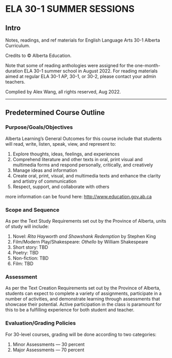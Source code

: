 # ELA 30-1 SUMMER SESSIONS

## Intro

Notes, readings, and ref materials for English Language Arts 30-1 Alberta Curriculum.

Credits to © Alberta Education.

Note that some of reading anthologies were assigned for the one-month-duration ELA 30-1 summer school in August 2022. For reading materials aimed at regular ELA 30-1 AP, 30-1, or 30-2, please contact your admin teachers.

Complied by Alex Wang, all rights reserved, Aug 2022.

---

## Predetermined Course Outline

### Purpose/Goals/Objectives

Alberta Learning’s General Outcomes for this course include that students will read, write, listen, speak, view, and represent to:
1. Explore thoughts, ideas, feelings, and experiences
2. Comprehend literature and other texts in oral, print visual and multimedia forms and respond personally, critically, and creatively
3. Manage ideas and information
4. Create oral, print, visual, and multimedia texts and enhance the clarity and artistry of communication
5. Respect, support, and collaborate with others

more information can be found here: http://www.education.gov.ab.ca

### Scope and Sequence
As per the Text Study Requirements set out by the Province of Alberta, units of study will include:
1. Novel: *Rita Hayworth and Shawshank Redemption* by Stephen King
2. Film/Modern Play/Shakespeare: *Othello* by William Shakespeare
3. Short story: TBD
4. Poetry: TBD
5. Non-fiction: TBD
6. Film: TBD

### Assessment
As per the Text Creation Requirements set out by the Province of Alberta, students can expect to complete a variety of assignments, participate in a number of activities, and demonstrate learning through assessments that showcase their potential. Active participation in the class is paramount for this to be a fulfilling experience for both student and teacher. 

### Evaluation/Grading Policies
For 30-level courses, grading will be done according to two categories:
1. Minor Assessments — $30 \text{ percent}$
2. Major Assessments — $70 \text{ percent}$

